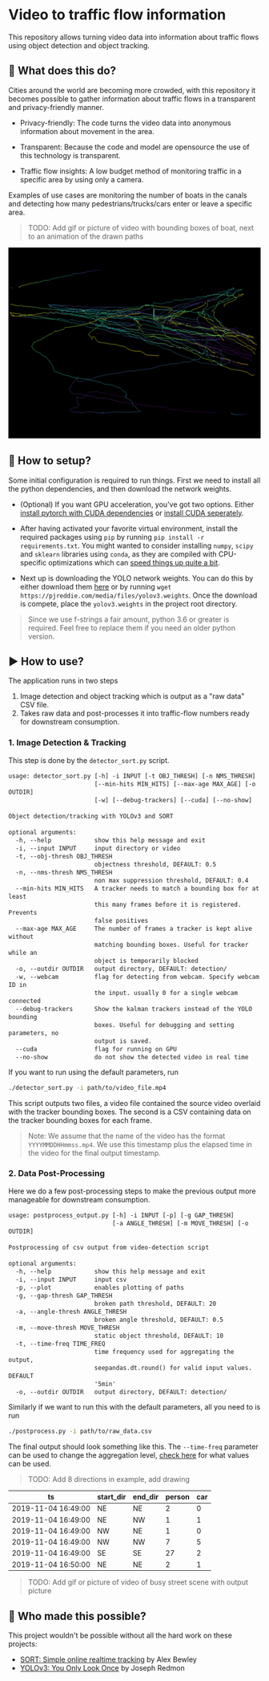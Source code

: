 # Video to traffic flow information

This repository allows turning video data into information about traffic flows using object detection and object tracking.

## :city_sunrise: What does this do?
Cities around the world are becoming more crowded, with this repository it becomes possible to gather information about traffic flows in a transparent and privacy-friendly manner.

* Privacy-friendly: The code turns the video data into anonymous information about movement in the area.

* Transparent: Because the code and model are opensource the use of this technology is transparent.

* Traffic flow insights: A low budget method of monitoring traffic in a specific area by using only a camera.

Examples of use cases are monitoring the number of boats in the canals and detecting how many pedestrians/trucks/cars enter or leave a specific area.

> TODO: Add gif or picture of video with bounding boxes of boat, next to an animation of the drawn paths

![](assets/small_paths.png)

## :hammer: How to setup?

Some initial configuration is required to run things. First we need to install all the python dependencies, and then download the network weights.

- (Optional) If you want GPU acceleration, you've got two options. Either [install pytorch with CUDA dependencies](https://pytorch.org/get-started/locally/) or [install CUDA seperately](https://docs.nvidia.com/cuda/cuda-installation-guide-linux/index.html).

- After having activated your favorite virtual environment, install the required packages using `pip` by running `pip install -r requirements.txt`. You might wanted to consider installing `numpy`, `scipy` and `sklearn` libraries using `conda`, as they are compiled with CPU-specific optimizations which can [speed things up quite a bit](http://markus-beuckelmann.de/blog/boosting-numpy-blas.html).

- Next up is downloading the YOLO network weights. You can do this by either download them [here](https://github.com/pjreddie/darknet) or by running `wget https://pjreddie.com/media/files/yolov3.weights`. Once the download is compete, place the `yolov3.weights`  in the project root directory. 

> Since we use f-strings a fair amount, python 3.6 or greater is required. Feel free to replace them if you need an older python version.

## :arrow_forward: How to use?

The application runs in two steps

1. Image detection and object tracking which is output as a "raw data" CSV file. 
2. Takes raw data and post-processes it into traffic-flow numbers ready for downstream consumption.

### 1. Image Detection & Tracking

This step is done by the `detector_sort.py` script. 

```
usage: detector_sort.py [-h] -i INPUT [-t OBJ_THRESH] [-n NMS_THRESH]
                        [--min-hits MIN_HITS] [--max-age MAX_AGE] [-o OUTDIR]
                        [-w] [--debug-trackers] [--cuda] [--no-show]

Object detection/tracking with YOLOv3 and SORT

optional arguments:
  -h, --help            show this help message and exit
  -i, --input INPUT     input directory or video
  -t, --obj-thresh OBJ_THRESH
                        objectness threshold, DEFAULT: 0.5
  -n, --nms-thresh NMS_THRESH
                        non max suppression threshold, DEFAULT: 0.4
  --min-hits MIN_HITS   A tracker needs to match a bounding box for at least
                        this many frames before it is registered. Prevents
                        false positives
  --max-age MAX_AGE     The number of frames a tracker is kept alive without
                        matching bounding boxes. Useful for tracker while an
                        object is temporarily blocked
  -o, --outdir OUTDIR	output directory, DEFAULT: detection/
  -w, --webcam          flag for detecting from webcam. Specify webcam ID in
                        the input. usually 0 for a single webcam connected
  --debug-trackers      Show the kalman trackers instead of the YOLO bounding
                        boxes. Useful for debugging and setting parameters, no
                        output is saved.
  --cuda                flag for running on GPU
  --no-show             do not show the detected video in real time

```

If you want to run using the default parameters, run

```bash
./detector_sort.py -i path/to/video_file.mp4
```

This script outputs two files, a video file contained the source video overlaid with the tracker bounding boxes. The second is a CSV containing data on the tracker bounding boxes for each frame.

> Note: We assume that the name of the video has the format `YYYYMMDDHHmmss.mp4`. We use this timestamp plus the elapsed time in the video for the final output timestamp.

### 2. Data Post-Processing

Here we do a few post-processing steps to make the previous output more manageable for downstream consumption.

```
usage: postprocess_output.py [-h] -i INPUT [-p] [-g GAP_THRESH]
                             [-a ANGLE_THRESH] [-m MOVE_THRESH] [-o OUTDIR]

Postprocessing of csv output from video-detection script

optional arguments:
  -h, --help            show this help message and exit
  -i, --input INPUT		input csv
  -p, --plot            enables plotting of paths
  -g, --gap-thresh GAP_THRESH
                        broken path threshold, DEFAULT: 20
  -a, --angle-thresh ANGLE_THRESH
                        broken angle threshold, DEFAULT: 0.5
  -m, --move-thresh MOVE_THRESH
                        static object threshold, DEFAULT: 10
  -t, --time-freq TIME_FREQ
                        time frequency used for aggregating the output,
                        seepandas.dt.round() for valid input values. DEFAULT
                        '5min'
  -o, --outdir OUTDIR	output directory, DEFAULT: detection/
```

Similarly if we want to run this with the default parameters, all you need to is run

```bash
./postprocess.py -i path/to/raw_data.csv
```

The final output should look something like this. The `--time-freq` parameter can be used to change the aggregation level, [check here](https://pandas.pydata.org/pandas-docs/stable/user_guide/timeseries.html#timeseries-offset-aliases) for what values can be used.

> TODO: Add 8 directions in example, add drawing

| ts                  | start_dir | end_dir | person | car  |
| ------------------- | --------- | ------- | ------ | ---- |
| 2019-11-04 16:49:00 | NE        | NE      | 2      | 0    |
| 2019-11-04 16:49:00 | NE        | NW      | 1      | 1    |
| 2019-11-04 16:49:00 | NW        | NE      | 1      | 0    |
| 2019-11-04 16:49:00 | NW        | NW      | 7      | 5    |
| 2019-11-04 16:49:00 | SE        | SE      | 27     | 2    |
| 2019-11-04 16:50:00 | NE        | NE      | 2      | 1    |


> TODO: Add gif or picture of video of busy street scene with output picture

## :tada: Who made this possible?

This project wouldn't be possible without all the hard work on these projects:

- [SORT: Simple online realtime tracking](https://github.com/abewley/sort) by Alex Bewley
- [YOLOv3: You Only Look Once](https://pjreddie.com/darknet/yolo/) by Joseph Redmon
